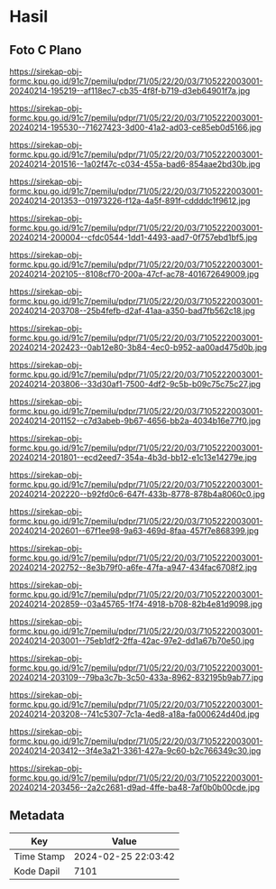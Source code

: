 # Hasil

## Foto C Plano

https://sirekap-obj-formc.kpu.go.id/91c7/pemilu/pdpr/71/05/22/20/03/7105222003001-20240214-195219--af118ec7-cb35-4f8f-b719-d3eb64901f7a.jpg

https://sirekap-obj-formc.kpu.go.id/91c7/pemilu/pdpr/71/05/22/20/03/7105222003001-20240214-195530--71627423-3d00-41a2-ad03-ce85eb0d5166.jpg

https://sirekap-obj-formc.kpu.go.id/91c7/pemilu/pdpr/71/05/22/20/03/7105222003001-20240214-201516--1a02f47c-c034-455a-bad6-854aae2bd30b.jpg

https://sirekap-obj-formc.kpu.go.id/91c7/pemilu/pdpr/71/05/22/20/03/7105222003001-20240214-201353--01973226-f12a-4a5f-891f-cddddc1f9612.jpg

https://sirekap-obj-formc.kpu.go.id/91c7/pemilu/pdpr/71/05/22/20/03/7105222003001-20240214-200004--cfdc0544-1dd1-4493-aad7-0f757ebd1bf5.jpg

https://sirekap-obj-formc.kpu.go.id/91c7/pemilu/pdpr/71/05/22/20/03/7105222003001-20240214-202105--8108cf70-200a-47cf-ac78-401672649009.jpg

https://sirekap-obj-formc.kpu.go.id/91c7/pemilu/pdpr/71/05/22/20/03/7105222003001-20240214-203708--25b4fefb-d2af-41aa-a350-bad7fb562c18.jpg

https://sirekap-obj-formc.kpu.go.id/91c7/pemilu/pdpr/71/05/22/20/03/7105222003001-20240214-202423--0ab12e80-3b84-4ec0-b952-aa00ad475d0b.jpg

https://sirekap-obj-formc.kpu.go.id/91c7/pemilu/pdpr/71/05/22/20/03/7105222003001-20240214-203806--33d30af1-7500-4df2-9c5b-b09c75c75c27.jpg

https://sirekap-obj-formc.kpu.go.id/91c7/pemilu/pdpr/71/05/22/20/03/7105222003001-20240214-201152--c7d3abeb-9b67-4656-bb2a-4034b16e77f0.jpg

https://sirekap-obj-formc.kpu.go.id/91c7/pemilu/pdpr/71/05/22/20/03/7105222003001-20240214-201801--ecd2eed7-354a-4b3d-bb12-e1c13e14279e.jpg

https://sirekap-obj-formc.kpu.go.id/91c7/pemilu/pdpr/71/05/22/20/03/7105222003001-20240214-202220--b92fd0c6-647f-433b-8778-878b4a8060c0.jpg

https://sirekap-obj-formc.kpu.go.id/91c7/pemilu/pdpr/71/05/22/20/03/7105222003001-20240214-202601--67f1ee98-9a63-469d-8faa-457f7e868399.jpg

https://sirekap-obj-formc.kpu.go.id/91c7/pemilu/pdpr/71/05/22/20/03/7105222003001-20240214-202752--8e3b79f0-a6fe-47fa-a947-434fac6708f2.jpg

https://sirekap-obj-formc.kpu.go.id/91c7/pemilu/pdpr/71/05/22/20/03/7105222003001-20240214-202859--03a45765-1f74-4918-b708-82b4e81d9098.jpg

https://sirekap-obj-formc.kpu.go.id/91c7/pemilu/pdpr/71/05/22/20/03/7105222003001-20240214-203001--75eb1df2-2ffa-42ac-97e2-dd1a67b70e50.jpg

https://sirekap-obj-formc.kpu.go.id/91c7/pemilu/pdpr/71/05/22/20/03/7105222003001-20240214-203109--79ba3c7b-3c50-433a-8962-832195b9ab77.jpg

https://sirekap-obj-formc.kpu.go.id/91c7/pemilu/pdpr/71/05/22/20/03/7105222003001-20240214-203208--741c5307-7c1a-4ed8-a18a-fa000624d40d.jpg

https://sirekap-obj-formc.kpu.go.id/91c7/pemilu/pdpr/71/05/22/20/03/7105222003001-20240214-203412--3f4e3a21-3361-427a-9c60-b2c766349c30.jpg

https://sirekap-obj-formc.kpu.go.id/91c7/pemilu/pdpr/71/05/22/20/03/7105222003001-20240214-203456--2a2c2681-d9ad-4ffe-ba48-7af0b0b00cde.jpg


## Metadata

| Key        | Value               |
| ---------- | ------------------- |
| Time Stamp | 2024-02-25 22:03:42 |
| Kode Dapil | 7101                |



